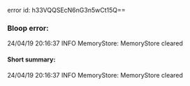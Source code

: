 error id: h33VQQSEcN6nG3n5wCt15Q==
### Bloop error:

24/04/19 20:16:37 INFO MemoryStore: MemoryStore cleared
#### Short summary: 

24/04/19 20:16:37 INFO MemoryStore: MemoryStore cleared